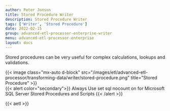 ```yaml
---
author: Peter Jonson
title: Stored Procedure Writer
description: Stored Procedure Writer
tags: ['Writer', 'Stored Procedure']
date: 2022-02-15
group: advanced-etl-processor-enterprise-writer
menu: advanced-etl-processor-enterprise
layout: docs
---
```


Stored procedures can be very useful for complex calculations, lookups and validations.

{{< image class="mx-auto d-block"  src="/images/etl/advanced-etl-processor/transforming-data/writer/stored-procedure.png" title="Stored Procedure" >}}
\
{{< alert color="secondary">}}
Always Use set sql nocount on for Microsoft SQL Server Stored Procedures and Scripts
{{< /alert >}}

{{< aetl >}}
